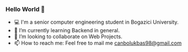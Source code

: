 ### Hello World 👋

- 💻 I'm a senior computer engineering student in Bogazici University.
- 🌱 I’m currently learning Backend in general.
- 👯 I’m looking to collaborate on Web Projects.
- 📫 How to reach me: Feel free to mail me canbolukbas98@gmail.com



<!--
**cakmadam98/cakmadam98** is a ✨ _special_ ✨ repository because its `README.md` (this file) appears on your GitHub profile.

Here are some ideas to get you started:

- 🔭 I’m currently working on ...
- 🌱 I’m currently learning ...
- 👯 I’m looking to collaborate on ...
- 🤔 I’m looking for help with ...
- 💬 Ask me about ...
- 📫 How to reach me: ...
- 😄 Pronouns: ...
- ⚡ Fun fact: ...
-->
